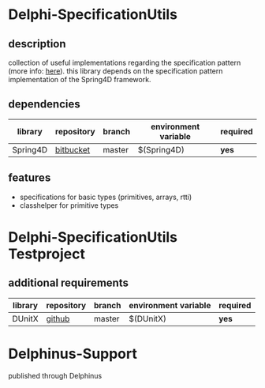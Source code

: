 # Delphi-SpecificationUtils
## description
collection of useful implementations regarding the specification pattern (more info: [here](http://martinfowler.com/apsupp/spec.pdf)). this library depends on the specification pattern implementation of the Spring4D framework. 

## dependencies
library  | repository | branch | environment variable | required
------------- | ------------- | ------------- | ------------- | -------------
Spring4D | [bitbucket](https://bitbucket.org/sglienke/spring4d) | master | $(Spring4D) | **yes**

## features
- specifications for basic types (primitives, arrays, rtti) 
- classhelper for primitive types

# Delphi-SpecificationUtils Testproject
## additional requirements
library  | repository | branch | environment variable | required
------------- | ------------- | ------------- | ------------- | -------------
DUnitX | [github](https://github.com/VSoftTechnologies/DUnitX) | master | $(DUnitX) | **yes**

# Delphinus-Support
published through Delphinus
